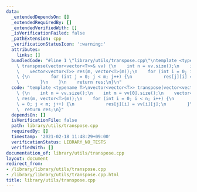 ```yaml
---
data:
  _extendedDependsOn: []
  _extendedRequiredBy: []
  _extendedVerifiedWith: []
  _isVerificationFailed: false
  _pathExtension: cpp
  _verificationStatusIcon: ':warning:'
  attributes:
    links: []
  bundledCode: "#line 1 \"library/utils/transpose.cpp\"\ntemplate <typename T>\nvector<vector<T>>\
    \ transpose(vector<vector<T>>& vv) {\n    int n = vv.size();\n    int m = vv[0].size();\n\
    \    vector<vector<T>> res(m, vector<T>(m));\n    for (int i = 0; i < n; i++)\
    \ {\n        for (int j = 0; j < m; j++) {\n            res[j][i] = vv[i][j];\n\
    \        }\n    }\n    return res;\n}\n"
  code: "template <typename T>\nvector<vector<T>> transpose(vector<vector<T>>& vv)\
    \ {\n    int n = vv.size();\n    int m = vv[0].size();\n    vector<vector<T>>\
    \ res(m, vector<T>(m));\n    for (int i = 0; i < n; i++) {\n        for (int j\
    \ = 0; j < m; j++) {\n            res[j][i] = vv[i][j];\n        }\n    }\n  \
    \  return res;\n}"
  dependsOn: []
  isVerificationFile: false
  path: library/utils/transpose.cpp
  requiredBy: []
  timestamp: '2021-02-18 11:48:29+09:00'
  verificationStatus: LIBRARY_NO_TESTS
  verifiedWith: []
documentation_of: library/utils/transpose.cpp
layout: document
redirect_from:
- /library/library/utils/transpose.cpp
- /library/library/utils/transpose.cpp.html
title: library/utils/transpose.cpp
---
```

